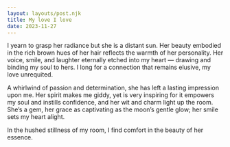 ```yaml
---
layout: layouts/post.njk
title: My love I love
date: 2023-11-27
---
```

I yearn to grasp her radiance but she is a distant sun. Her beauty embodied in the rich brown hues of her hair reflects the warmth of her personality. Her voice, smile, and laughter eternally etched into my heart — drawing and binding my soul to hers. I long for a connection that remains elusive, my love unrequited.

A whirlwind of passion and determination, she has left a lasting impression upon me. Her spirit makes me giddy, yet is very inspiring for it empowers my soul and instills confidence, and her wit and charm light up the room. She’s a gem, her grace as captivating as the moon’s gentle glow; her smile sets my heart alight.

In the hushed stillness of my room, I find comfort in the beauty of her essence.